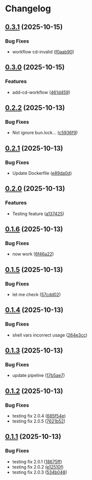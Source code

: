 # Changelog

## [0.3.1](https://github.com/MRJonas343/EPAM-CI-CD-FINAL-TASK/compare/v0.3.0...v0.3.1) (2025-10-15)

### Bug Fixes

* workflow cd-invalid ([f0aab90](https://github.com/MRJonas343/EPAM-CI-CD-FINAL-TASK/commit/f0aab902c7c5d416f3a59c21fb7df212c9b1bea5))

## [0.3.0](https://github.com/MRJonas343/EPAM-CI-CD-FINAL-TASK/compare/v0.2.2...v0.3.0) (2025-10-15)

### Features

* add-cd-workflow ([461d459](https://github.com/MRJonas343/EPAM-CI-CD-FINAL-TASK/commit/461d4594fb7ec2c5abc7895fc35272bf331af4b5))

## [0.2.2](https://github.com/MRJonas343/EPAM-CI-CD-FINAL-TASK/compare/v0.2.1...v0.2.2) (2025-10-13)

### Bug Fixes

* Not ignore bun.lock... ([c5936f9](https://github.com/MRJonas343/EPAM-CI-CD-FINAL-TASK/commit/c5936f984e613018196ea88fd306853f172a9941))

## [0.2.1](https://github.com/MRJonas343/EPAM-CI-CD-FINAL-TASK/compare/v0.2.0...v0.2.1) (2025-10-13)

### Bug Fixes

* Update Dockerfile ([e89da0d](https://github.com/MRJonas343/EPAM-CI-CD-FINAL-TASK/commit/e89da0d981524bcdc97c6931eeacf13898c49aac))

## [0.2.0](https://github.com/MRJonas343/EPAM-CI-CD-FINAL-TASK/compare/v0.1.6...v0.2.0) (2025-10-13)

### Features

* Testing feature ([a137425](https://github.com/MRJonas343/EPAM-CI-CD-FINAL-TASK/commit/a137425116016b788e8c92e071a4a473eee78427))

## [0.1.6](https://github.com/MRJonas343/EPAM-CI-CD-FINAL-TASK/compare/v0.1.5...v0.1.6) (2025-10-13)

### Bug Fixes

* now work ([6f46a22](https://github.com/MRJonas343/EPAM-CI-CD-FINAL-TASK/commit/6f46a223540e2727a50abfe04491be7949d598fb))

## [0.1.5](https://github.com/MRJonas343/EPAM-CI-CD-FINAL-TASK/compare/v0.1.4...v0.1.5) (2025-10-13)

### Bug Fixes

* let me check ([57cdd02](https://github.com/MRJonas343/EPAM-CI-CD-FINAL-TASK/commit/57cdd028256e8c1f9eb6fc4986d4adcc5fafba85))

## [0.1.4](https://github.com/MRJonas343/EPAM-CI-CD-FINAL-TASK/compare/v0.1.3...v0.1.4) (2025-10-13)

### Bug Fixes

* shell vars incorrect usage ([264e3cc](https://github.com/MRJonas343/EPAM-CI-CD-FINAL-TASK/commit/264e3cc5b7b857abda0f2826dc76842328f51a65))

## [0.1.3](https://github.com/MRJonas343/EPAM-CI-CD-FINAL-TASK/compare/v0.1.2...v0.1.3) (2025-10-13)

### Bug Fixes

* update pipeline ([17b5ae7](https://github.com/MRJonas343/EPAM-CI-CD-FINAL-TASK/commit/17b5ae708aa3a9959aa448d6badd44cfcea9fd42))

## [0.1.2](https://github.com/MRJonas343/EPAM-CI-CD-FINAL-TASK/compare/v0.1.1...v0.1.2) (2025-10-13)

### Bug Fixes

* testing fix 2.0.4 ([685f54e](https://github.com/MRJonas343/EPAM-CI-CD-FINAL-TASK/commit/685f54ee2c06bbb491f190190183e8af6829009e))
* testing fix 2.0.5 ([7621b52](https://github.com/MRJonas343/EPAM-CI-CD-FINAL-TASK/commit/7621b52590475c7b49a3d0bfcf9829a6bf7ca414))

## [0.1.1](https://github.com/MRJonas343/EPAM-CI-CD-FINAL-TASK/compare/v0.1.0...v0.1.1) (2025-10-13)

### Bug Fixes

* testing fix 2.0.1 ([18675ff](https://github.com/MRJonas343/EPAM-CI-CD-FINAL-TASK/commit/18675ffbbfa73d32febced43935da18fbdff4414))
* testing fix 2.0.2 ([e12510f](https://github.com/MRJonas343/EPAM-CI-CD-FINAL-TASK/commit/e12510f6a40653e98da0dd98d8735add8555328f))
* testing fix 2.0.3 ([534b048](https://github.com/MRJonas343/EPAM-CI-CD-FINAL-TASK/commit/534b048633a4fc86c7ae0dd61dfde2fe5f547f35))
